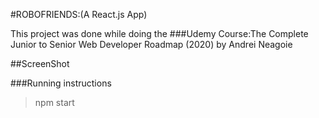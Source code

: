 #ROBOFRIENDS:(A React.js App)

This project was done while doing the ###Udemy Course:The Complete Junior to Senior Web Developer Roadmap (2020) by Andrei Neagoie

##ScreenShot


###Running instructions
  >npm start 
